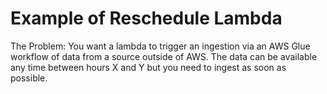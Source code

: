 # Example of Reschedule Lambda

The Problem:
You want a lambda to trigger an ingestion via an AWS Glue workflow of data from a source outside of AWS.
The data can be available any time between hours X and Y but you need to ingest as soon as possible.
